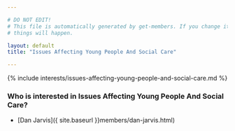 ```yaml
---

# DO NOT EDIT!
# This file is automatically generated by get-members. If you change it, bad
# things will happen.

layout: default
title: "Issues Affecting Young People And Social Care"

---
```


{% include interests/issues-affecting-young-people-and-social-care.md %}

### Who is interested in Issues Affecting Young People And Social Care?


* [Dan Jarvis]({ site.baseurl }}members/dan-jarvis.html)
